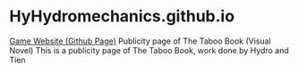 # HyHydromechanics.github.io
[Game Website (Github Page)](https://hyhydromechanics.github.io/The-Taboo-Book/)
Publicity page of The Taboo Book (Visual Novel)
This is a publicity page of The Taboo Book, work done by Hydro and Tien
